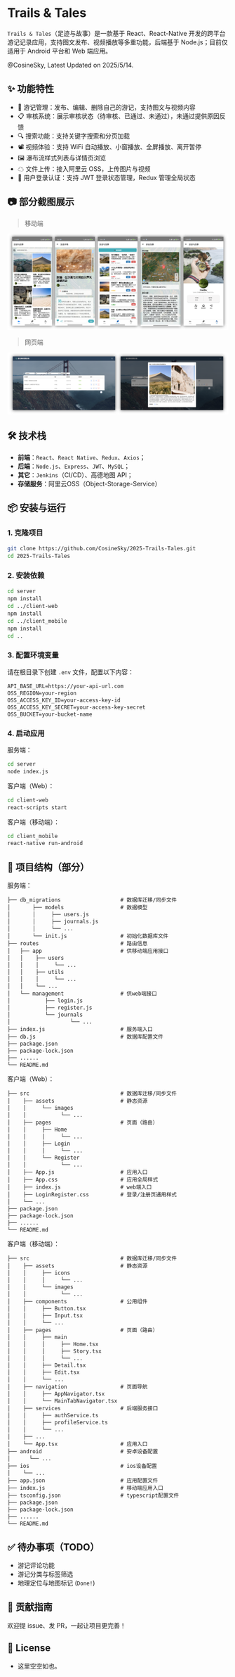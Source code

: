 # Trails & Tales

`Trails & Tales`（足迹与故事）是一款基于 React、React-Native 开发的跨平台游记记录应用，支持图文发布、视频播放等多重功能，后端基于 Node.js；目前仅适用于 Android 平台和 Web 端应用。

@CosineSky, Latest Updated on 2025/5/14.



## ✨ 功能特性

- 📝 游记管理：发布、编辑、删除自己的游记，支持图文与视频内容
- 📋 审核系统：展示审核状态（待审核、已通过、未通过），未通过提供原因反馈
- 🔍 搜索功能：支持关键字搜索和分页加载
- 📽 视频体验：支持 WiFi 自动播放、小窗播放、全屏播放、离开暂停
- 🖼 瀑布流样式列表与详情页浏览
- ☁ 文件上传：接入阿里云 OSS，上传图片与视频
- 🔐 用户登录认证：支持 JWT 登录状态管理，Redux 管理全局状态



## 📷 部分截图展示

> 移动端

![mobile](images/all-in-one-mobile.png)

> 网页端

![web](images/all-in-one-web.png)


## 🛠 技术栈

- **前端**：`React`、`React Native`、`Redux`、`Axios`；
- **后端**：`Node.js`、`Express`、`JWT`、`MySQL`；
- **其它**：`Jenkins`（CI/CD）、高德地图 API；
- **存储服务**：阿里云OSS（Object-Storage-Service）



## 📦 安装与运行

### 1. 克隆项目

```bash
git clone https://github.com/CosineSky/2025-Trails-Tales.git
cd 2025-Trails-Tales
```

### 2. 安装依赖

```bash
cd server
npm install
cd ../client-web
npm install
cd ../client_mobile
npm install
cd ..
```

### 3. 配置环境变量

请在根目录下创建 `.env` 文件，配置以下内容：

```properties
API_BASE_URL=https://your-api-url.com
OSS_REGION=your-region
OSS_ACCESS_KEY_ID=your-access-key-id
OSS_ACCESS_KEY_SECRET=your-access-key-secret
OSS_BUCKET=your-bucket-name
```

### 4. 启动应用

服务端：

```bash
cd server
node index.js
```

客户端（Web）：

```bash
cd client-web
react-scripts start
```

客户端（移动端）：

```bash
cd client_mobile
react-native run-android
```


## 📁 项目结构（部分）

服务端：

```
├── db_migrations                   # 数据库迁移/同步文件
│       ├── models                  # 数据模型
│       │     ├── users.js         
│       │     ├── journals.js
│       │     └── ...
│       └── init.js                 # 初始化数据库文件
├── routes                          # 路由信息
│   ├── app                         # 供移动端应用接口
│   │    ├── users      
│   │    │     └── ... 
│   │    ├── utils
│   │    │     └── ... 
│   │    └── ...
│   └── management                  # 供web端接口
│           ├── login.js         
│           ├── register.js
│           └── journals
│                   └── ...
├── index.js                        # 服务端入口
├── db.js                           # 数据库配置文件
├── package.json
├── package-lock.json
├── ......
└── README.md
```

客户端（Web）：

```
├── src                             # 数据库迁移/同步文件
│    ├── assets                     # 静态资源
│    │     └── images         
│    │           └── ...
│    ├── pages                      # 页面（路由）
│    │     ├── Home      
│    │     │     └── ...   
│    │     ├── Login
│    │     │     └── ...
│    │     └── Register
│    │           └── ...
│    ├── App.js                     # 应用入口
│    ├── App.css                    # 应用全局样式
│    ├── index.js                   # web端入口
│    ├── LoginRegister.css          # 登录/注册页通用样式
│    └── ...
├── package.json
├── package-lock.json
├── ......
└── README.md
```

客户端（移动端）：

```
├── src                             # 数据库迁移/同步文件
│    ├── assets                     # 静态资源
│    │     ├── icons         
│    │     │     └── ...
│    │     └── images         
│    │           └── ...
│    ├── components                 # 公用组件
│    │     ├── Button.tsx   
│    │     ├── Input.tsx  
│    │     └── ...  
│    ├── pages                      # 页面（路由）
│    │     ├── main      
│    │     │     ├── Home.tsx   
│    │     │     ├── Story.tsx   
│    │     │     └── ...   
│    │     ├── Detail.tsx
│    │     ├── Edit.tsx
│    │     └── ...
│    ├── navigation                 # 页面导航
│    │     ├── AppNavigator.tsx   
│    │     └── MainTabNavigator.tsx  
│    ├── services                   # 后端服务接口
│    │     ├── authService.ts   
│    │     ├── profileService.ts   
│    │     └── ...  
│    ├── ...   
│    └── App.tsx                    # 应用入口
├── android                         # 安卓设备配置
│      └── ...  
├── ios                             # ios设备配置
│    └── ...  
├── app.json                        # 应用配置文件
├── index.js                        # 移动端应用入口
├── tsconfig.json                   # typescript配置文件
├── package.json
├── package-lock.json
├── ......
└── README.md
```


## ✅ 待办事项（TODO）

-  游记评论功能
-  游记分类与标签筛选
-  地理定位与地图标记 (`Done!`)


## 🤝 贡献指南

欢迎提 issue、发 PR，一起让项目更完善！


## 📄 License

- 这里空空如也。